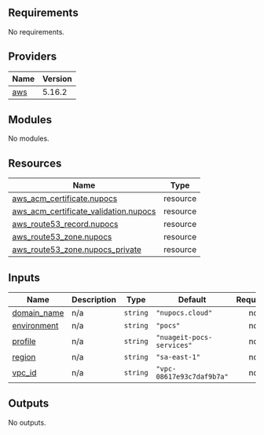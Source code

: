 ## Requirements

No requirements.

## Providers

| Name | Version |
|------|---------|
| <a name="provider_aws"></a> [aws](#provider\_aws) | 5.16.2 |

## Modules

No modules.

## Resources

| Name | Type |
|------|------|
| [aws_acm_certificate.nupocs](https://registry.terraform.io/providers/hashicorp/aws/latest/docs/resources/acm_certificate) | resource |
| [aws_acm_certificate_validation.nupocs](https://registry.terraform.io/providers/hashicorp/aws/latest/docs/resources/acm_certificate_validation) | resource |
| [aws_route53_record.nupocs](https://registry.terraform.io/providers/hashicorp/aws/latest/docs/resources/route53_record) | resource |
| [aws_route53_zone.nupocs](https://registry.terraform.io/providers/hashicorp/aws/latest/docs/resources/route53_zone) | resource |
| [aws_route53_zone.nupocs_private](https://registry.terraform.io/providers/hashicorp/aws/latest/docs/resources/route53_zone) | resource |

## Inputs

| Name | Description | Type | Default | Required |
|------|-------------|------|---------|:--------:|
| <a name="input_domain_name"></a> [domain\_name](#input\_domain\_name) | n/a | `string` | `"nupocs.cloud"` | no |
| <a name="input_environment"></a> [environment](#input\_environment) | n/a | `string` | `"pocs"` | no |
| <a name="input_profile"></a> [profile](#input\_profile) | n/a | `string` | `"nuageit-pocs-services"` | no |
| <a name="input_region"></a> [region](#input\_region) | n/a | `string` | `"sa-east-1"` | no |
| <a name="input_vpc_id"></a> [vpc\_id](#input\_vpc\_id) | n/a | `string` | `"vpc-08617e93c7daf9b7a"` | no |

## Outputs

No outputs.
